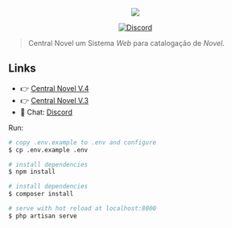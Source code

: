 <p align="center"><img align="center" src="https://centralnovel.com.br/images/logo/main-logo.png"/></p>
<p align="center">
  <a href="https://discord.gg/qCjSsdX"><img src="https://badgen.net/badge/Discord/join-us/7289DA" alt="Discord"></a>
</p>

> Central Novel um Sistema *Web* para catalogação de *Novel*.


## Links


- 👉 [Central Novel V.4](https://beta.centralnovel.com.br)
- 👉 [Central Novel V.3](https://centralnovel.com.br)
- 💬 Chat: [Discord](https://discord.gg/qCjSsdX)

Run:
``` bash
# copy .env.example to .env and configure
$ cp .env.example .env

# install dependencies
$ npm install

# install dependencies
$ composer install

# serve with hot reload at localhost:8000
$ php artisan serve
```
